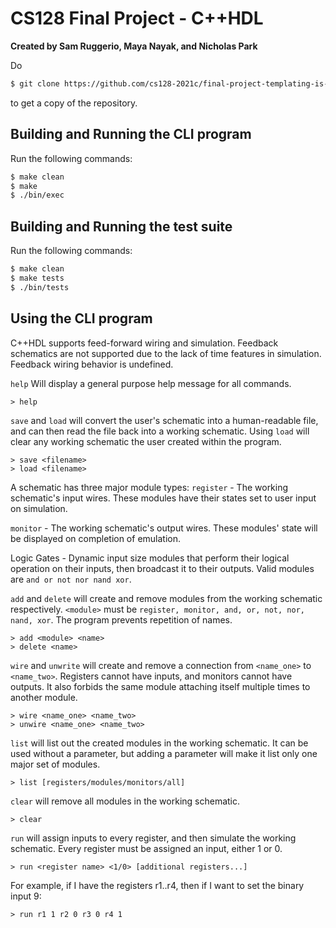# CS128 Final Project - C++HDL
**Created by Sam Ruggerio, Maya Nayak, and Nicholas Park**

Do

```bash
$ git clone https://github.com/cs128-2021c/final-project-templating-is-turing-complete
```
to get a copy of the repository. 
## Building and Running the CLI program

Run the following commands:
```bash
$ make clean
$ make
$ ./bin/exec
```

## Building and Running the test suite
Run the following commands:
```bash
$ make clean
$ make tests
$ ./bin/tests
```

## Using the CLI program

C++HDL supports feed-forward wiring and simulation. Feedback schematics are not supported due to the lack of time features in simulation. Feedback wiring behavior is undefined.

`help` Will display a general purpose help message for all commands.
```
> help
```

`save` and `load` will convert the user's schematic into a human-readable file, and can then read the file back into a working schematic. Using `load` will clear any working schematic the user created within the program.

```
> save <filename>
> load <filename>
```

A schematic has three major module types:
`register` - The working schematic's input wires. These modules have their states set to user input on simulation.

`monitor` - The working schematic's output wires. These modules' state will be displayed on completion of emulation.

Logic Gates - Dynamic input size modules that perform their logical operation on their inputs, then broadcast it to their outputs. Valid modules are `and or not nor nand xor`.


`add` and `delete` will create and remove modules from the working schematic respectively. `<module>` must be `register, monitor, and, or, not, nor, nand, xor`. The program prevents repetition of names.

```
> add <module> <name>
> delete <name>
```

`wire` and `unwrite` will create and remove a connection from `<name_one>` to `<name_two>`. Registers cannot have inputs, and monitors cannot have outputs. It also forbids the same module attaching itself multiple times to another module.

```
> wire <name_one> <name_two>
> unwire <name_one> <name_two>
```

`list` will list out the created modules in the working schematic. It can be used without a parameter, but adding a parameter will make it list only one major set of modules.

```
> list [registers/modules/monitors/all]
```

`clear` will remove all modules in the working schematic.

```
> clear
```

`run` will assign inputs to every register, and then simulate the working schematic. Every register must be assigned an input, either 1 or 0.

```
> run <register name> <1/0> [additional registers...]
```

For example, if I have the registers r1..r4, then if I want to set the binary input 9:

```
> run r1 1 r2 0 r3 0 r4 1
```